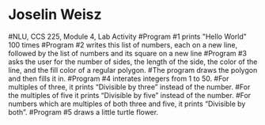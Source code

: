 # Joselin Weisz 
#NLU, CCS 225, Module 4, Lab Activity
#Program #1 prints "Hello World" 100 times
#Program #2 writes this list of numbers, each on a new line, followed by the list of numbers and its square on a new line
#Program #3 asks the user for the number of sides, the length of the side, the color of the line, and the fill color of a regular polygon.
#The program draws the polygon and then fills it in.
#Program #4 interates integers from 1 to 50.
#For multiples of three, it prints “Divisible by three” instead of the number.
#For the multiples of five it prints “Divisible by five” instead of the number.
#For numbers which are multiples of both three and five, it prints “Divisible by both”. 
#Program #5 draws a little turtle flower.

